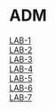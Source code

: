 # ADM
[LAB-1](https://github.com/2303A51859/ADM/blob/main/untitled15.ipynb)<br>
[LAB-2](https://github.com/2303A51859/ADM/blob/main/Lab_2.ipynb)<br>
[LAB-3](https://github.com/2303A51859/ADM/blob/main/ADM_Lab03.ipynb)<br>
[LAB-4](https://github.com/2303A51859/ADM/blob/main/ADM_4.ipynb)<br>
[LAB-5](https://github.com/2303A51859/ADM/blob/main/lab_05.ipynb)<br>
[LAB-6](https://github.com/2303A51859/ADM/blob/main/ADM_Lab06.ipynb)<br>
[LAB-7](https://github.com/2303A51859/ADM/blob/main/ADM_lab_07.ipynb)<br>
